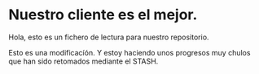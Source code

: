# Nuestro cliente es el mejor.
Hola, esto es un fichero de lectura para nuestro repositorio.

Esto es una modificacíón. Y estoy haciendo unos progresos muy chulos que han sido retomados mediante el STASH.
